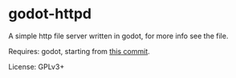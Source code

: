 # godot-httpd

A simple http file server written in godot, for more info see the file.

Requires: godot, starting from [this commit](https://github.com/okamstudio/godot/commit/efbe877005295995c6c24659d75800616e5da945).

License: GPLv3+
